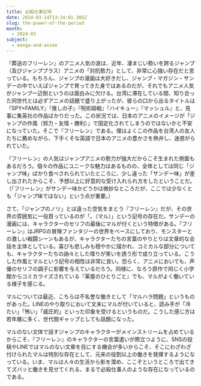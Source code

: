```yaml
---
title: 必殺仕事記号
date: 2024-03-14T13:34:01.305Z
slug: the-power-of-the-period
month:
  - 2024-03
subject:
  - manga-and-anime
---
```

『葬送のフリーレン』のアニメ人気の波は、近年、凄まじい勢いを誇るジャンプ（及びジャンププラス）アニメの「対抗勢力」として、非常に心強い存在だと思っている。もちろん、ジャンプの漫画は大好きだし、ジャンプ・マガジン・サンデーの中でいえばジャンプで育ってきた身ではあるのだが、それでもアニメ人気がジャンプ一辺倒というのは面白みに欠ける。台湾に滞在している間、知り合った同世代とは必ずアニメの話題で盛り上がったが、彼らの口から出るタイトルは『SPY×FAMILY』『推しの子』『呪術廻戦』『ハイキュー』『マッシュル』と、見事に集英社の作品ばかりだった。この状況では、日本のアニメのイメージが「ジャンプの作風（努力・友情・勝利）」で固定化されてしまうのではないかと不安になっていた。そこで『フリーレン』である。僕はよくこの作品を台湾人の友人たちに薦めながら、下手くそな英語で日本のアニメの豊かさを熱弁し、迷惑がられていた。

『フリーレン』の人気はジャンプアニメの勢力が強大だからこそ生まれた側面もあるだろう。個々の作品にユニークな魅力はあるものの、全体としては同じ「ジャンプ味」ばかり食べされられていたところに、少し違った「サンデー味」が差し出されたからこそ、予想以上に好意的な受け入れられ方をしたということだ。（『フリーレン』がサンデー味かどうかは微妙なところだが、ここでは少なくとも「ジャンプ味ではない」という点が重要。）

さて、「ジャンプのノリ」とは違った空気をまとう『フリーレン』だが、その世界の雰囲気に一役買っているのが「。（マル）」という記号の存在だ。サンデーの漫画には、キャラクターのセリフの最後にマルが付くという特徴がある。『フリーレン』はJRPGの冒険ファンタジーの世界をベースにしており、モンスターとの激しい戦闘シーンもあるが、キャラクターたちの言葉のやりとりは文章的な会話を主体としている。喜びも悲しみも穏やかに描かれ、コミカルな部分についても、キャラクターたちの訥々とした喋りが笑いを誘う形で成り立っている。こうした作風とマルという記号の相性は非常に良い。恐らく、アニメにおいても、声優のセリフの調子に影響を与えているだろう。同様に、なろう原作で同じく小学館からコミカライズされている『薬屋のひとりごと』でも、マルがよく働いている様子を感じる。

マルについては最近、こちらは不名誉な働きとして「マルハラ問題」というものがあった。LINEのやり取りにおいて文末にマルが付いていると、読み手が「冷たい」「怖い」「威圧的」といった印象を受けるというものだ。こうした感じ方は若年層に多く、世代間ギャップとしても話題になった。

マルのない文体で話すジャンプのキャラクターがメインストリームを占めているからこそ、『フリーレン』のキャラクターの言葉遣いが際立つように、SNSの投稿やLINEではマルのない文章を目にする機会が多いからこそ、そこにわざわざ付けられたマルは特別な存在として、元来の役割以上の働きを発揮するようになっている。いま、マルは人々の生活から影を潜め、ここぞというところで出てきてズバッと働きを見せてくれる、まるで必殺仕事人のような存在になっているのである。